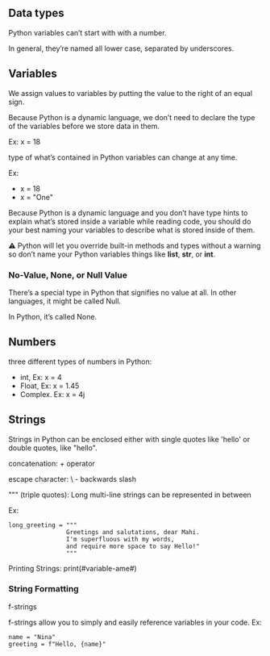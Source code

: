 ## Data types
Python variables can’t start with with a number. 

In general, they’re named all lower case, separated by underscores.

## Variables

We assign values to variables by putting the value to the right of an equal sign.

Because Python is a dynamic language, we don’t need to declare the type of the variables before we store data in them.

Ex: x = 18

type of what’s contained in Python variables can change at any time.

Ex: 
- x = 18
- x = "One"

Because Python is a dynamic language and you don’t have type hints to explain what’s stored inside a variable while reading code, you should do your best naming your variables to describe what is stored inside of them.

:warning: Python will let you override built-in methods and types without a warning so don’t name your Python variables things like **list**, **str**, or **int**.


### No-Value, None, or Null Value
There’s a special type in Python that signifies no value at all. In other languages, it might be called Null. 

In Python, it’s called None.

## Numbers

three different types of numbers in Python: 
- int, Ex: x = 4 
- Float, Ex: x = 1.45
- Complex. Ex: x = 4j

## Strings

Strings in Python can be enclosed either with single quotes like 'hello' or double quotes, like "hello".

concatenation: + operator

escape character: \ - backwards slash

""" (triple quotes): Long multi-line strings can be represented in between 

Ex:
```
long_greeting = """
                Greetings and salutations, dear Mahi.
                I'm superfluous with my words,
                and require more space to say Hello!"
                """
```

Printing Strings: print(#variable-ame#)

### String Formatting

f-strings

f-strings allow you to simply and easily reference variables in your code.
Ex:
```
name = "Nina"
greeting = f"Hello, {name}"
```